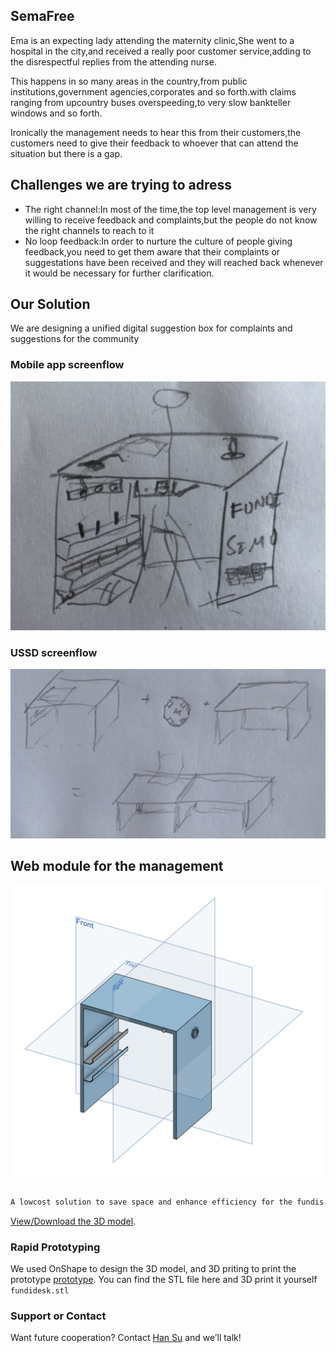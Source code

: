 ## SemaFree

Ema is an expecting lady attending the maternity clinic,She went to a hospital in the city,and received a really poor customer service,adding to the disrespectful replies from the attending nurse. 

This happens in so many areas in the country,from public institutions,government agencies,corporates and so forth.with claims ranging from upcountry buses overspeeding,to very slow bankteller windows and so forth.

Ironically the management needs to hear this from their customers,the customers need to give their feedback to whoever that can attend the situation but there is a gap.


## Challenges we are trying to adress
- The right channel:In most of the time,the top level management is very willing to receive feedback and complaints,but the people do not know the right channels to reach to it
- No loop feedback:In order to nurture the culture of people giving feedback,you need to get them aware that their complaints or suggestations have been received and they will reached back whenever it would be necessary for further clarification.


## Our Solution

We are designing a unified digital suggestion box for complaints and suggestions for the community

### Mobile app screenflow
![Image](https://github.com/suhan1996/fundidesk/blob/master/IMG_5262.jpg?raw=true)
### USSD screenflow
![Image](https://github.com/suhan1996/fundidesk/blob/master/IMG_5263.jpg?raw=true)

## Web module for the management
![Image](https://github.com/suhan1996/fundidesk/blob/master/Screenshot%202019-01-08%20at%2014.58.53.png?raw=true)



```markdown

A lowcost solution to save space and enhance efficiency for the fundis.

```

[View/Download the 3D model](https://cad.onshape.com/documents/770dbdb6e5e5786d75164041/w/601f35e9fa386c2315229862/e/ac914ba21baa19614e4c4a59).

### Rapid Prototyping

We used OnShape to design the 3D model, and 3D priting to print the prototype [prototype](https://cad.onshape.com/documents/770dbdb6e5e5786d75164041/w/601f35e9fa386c2315229862/e/ac914ba21baa19614e4c4a59). You can find the STL file here and 3D print it yourself `fundidesk.stl` 

### Support or Contact

Want future cooperation? Contact [Han Su](http://hansu.studio) and we’ll talk!
